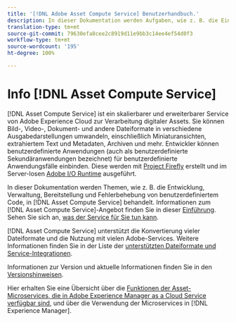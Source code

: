 ```yaml
---
title: '[!DNL Adobe Asset Compute Service] Benutzerhandbuch.'
description: In dieser Dokumentation werden Aufgaben, wie z. B. die Einführung, Entwicklung, Verwaltung, Bereitstellung und Fehlerbehebung von benutzerdefiniertem Code, in  [!DNL Asset Compute Service]  behandelt.
translation-type: tm+mt
source-git-commit: 79630efa8cee2c8919d11e9bb3c14ee4ef54d0f3
workflow-type: tm+mt
source-wordcount: '195'
ht-degree: 100%

---
```



# Info [!DNL Asset Compute Service]

[!DNL Asset Compute Service] ist ein skalierbarer und erweiterbarer Service von Adobe Experience Cloud zur Verarbeitung digitaler Assets. Sie können Bild-, Video-, Dokument- und andere Dateiformate in verschiedene Ausgabedarstellungen umwandeln, einschließlich Miniaturansichten, extrahiertem Text und Metadaten, Archiven und mehr. Entwickler können benutzerdefinierte Anwendungen (auch als benutzerdefinierte Sekundäranwendungen bezeichnet) für benutzerdefinierte Anwendungsfälle einbinden. Diese werden mit [Project Firefly](https://www.adobe.io/apis/experienceplatform/project-firefly/docs.html) erstellt und im Server-losen [Adobe I/O Runtime](https://www.adobe.io/apis/experienceplatform/runtime.html) ausgeführt.

In dieser Dokumentation werden Themen, wie z. B. die Entwicklung, Verwaltung, Bereitstellung und Fehlerbehebung von benutzerdefiniertem Code, in [!DNL Asset Compute Service] behandelt. Informationen zum [!DNL Asset Compute Service]-Angebot finden Sie in dieser [Einführung](introduction.md). Sehen Sie sich an, [was der Service für Sie tun kann](introduction.md#possible-use-cases-benefits).

[!DNL Asset Compute Service] unterstützt die Konvertierung vieler Dateiformate und die Nutzung mit vielen Adobe-Services. Weitere Informationen finden Sie in der Liste der [unterstützten Dateiformate und Service-Integrationen](https://experienceleague.adobe.com/docs/experience-manager-cloud-service/assets/file-format-support.html).

Informationen zur Version und aktuelle Informationen finden Sie in den [Versionshinweisen](/help/release-notes.md).

Hier erhalten Sie eine Übersicht über die [Funktionen der Asset-Microservices, die in Adobe Experience Manager as a Cloud Service verfügbar sind](https://experienceleague.adobe.com/docs/experience-manager-cloud-service/assets/asset-microservices-overview.html), und über die Verwendung der Microservices in [!DNL Experience Manager].

<!--
Possible to record the below info here in this landing page to centralize the miscellaneous info about Asset Compute Service?
 List of dependencies and requirements SDK, CLI, Devtools, etc.? Or may be a link to the prerequisites.
 Introduction video when Tech Marketing team shares one.
-->
